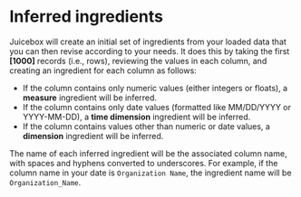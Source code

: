 # Inferred ingredients

Juicebox will create an initial set of ingredients from your loaded data that you can then revise according to your needs. It does this by taking the first **\[1000\]** records \(i.e., rows\), reviewing the values in each column, and creating an ingredient for each column as follows:

* If the column contains only numeric values \(either integers or floats\), a **measure** ingredient will be inferred.
* If the column contains only date values \(formatted like MM/DD/YYYY or YYYY-MM-DD\), a **time dimension** ingredient will be inferred.
* If the column contains values other than numeric or date values, a **dimension** ingredient will be inferred. 

The name of each inferred ingredient will be the associated column name, with spaces and hyphens converted to underscores. For example, if the column name in your date is `Organization Name`, the ingredient name will be `Organization_Name`.   


